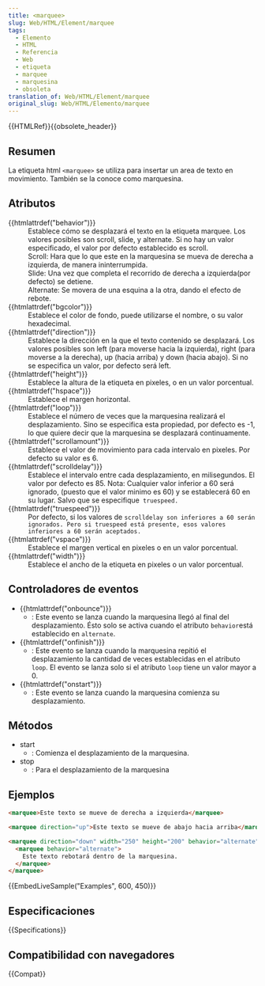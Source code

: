 ```yaml
---
title: <marquee>
slug: Web/HTML/Element/marquee
tags:
  - Elemento
  - HTML
  - Referencia
  - Web
  - etiqueta
  - marquee
  - marquesina
  - obsoleta
translation_of: Web/HTML/Element/marquee
original_slug: Web/HTML/Elemento/marquee
---
```

{{HTMLRef}}{{obsolete_header}}

## Resumen

La etiqueta html `<marquee>` se utiliza para insertar un area de texto en movimiento. También se la conoce como marquesina.

## Atributos

<dl><dt>{{htmlattrdef("behavior")}}</dt><dd>Establece cómo se desplazará el texto en la etiqueta marquee. Los valores posibles son scroll, slide, y alternate. Si no hay un valor especificado, el valor por defecto establecido es scroll.</dd><dd>Scroll: Hara que lo que este en la marquesina se mueva de derecha a izquierda, de manera ininterrumpida.<br>Slide: Una vez que completa el recorrido de derecha a izquierda(por defecto) se detiene.<br>Alternate: Se movera de una esquina a la otra, dando el efecto de rebote.</dd><dt>{{htmlattrdef("bgcolor")}}</dt><dd>Establece el color de fondo, puede utilizarse el nombre, o su valor hexadecimal.</dd><dt>{{htmlattrdef("direction")}}</dt><dd>Establece la dirección en la que el texto contenido se desplazará. Los valores posibles son left (para moverse hacia la izquierda), right (para moverse a la derecha), up (hacia arriba) y down (hacia abajo). Si no se especifica un valor, por defecto será left.</dd><dt>{{htmlattrdef("height")}}</dt><dd>Establece la altura de la etiqueta en pixeles, o en un valor porcentual.</dd><dt>{{htmlattrdef("hspace")}}</dt><dd>Establece el margen horizontal.</dd><dt>{{htmlattrdef("loop")}}</dt><dd>Establece el número de veces que la marquesina realizará el desplazamiento. Sino se especifica esta propiedad, por defecto es -1, lo que quiere decir que la marquesina se desplazará continuamente.</dd><dt>{{htmlattrdef("scrollamount")}}</dt><dd>Establece el valor de movimiento para cada intervalo en pixeles. Por defecto su valor es 6.</dd><dt>{{htmlattrdef("scrolldelay")}}</dt><dd>Establece el intervalo entre cada desplazamiento, en milisegundos. El valor por defecto es 85. Nota: Cualquier valor inferior a 60 será ignorado, (puesto que el valor minimo es 60) y se establecerá 60 en su lugar. Salvo que se especifique<code> truespeed.</code></dd><dt>{{htmlattrdef("truespeed")}}</dt><dd>Por defecto, si los valores de <code>scrolldelay son inferiores a 60 serán ignorados. Pero si truespeed está presente, esos valores inferiores a 60 serán aceptados.</code></dd><dt>{{htmlattrdef("vspace")}}</dt><dd>Establece el margen vertical en pixeles o en un valor porcentual.</dd><dt>{{htmlattrdef("width")}}</dt><dd>Establece el ancho de la etiqueta en pixeles o un valor porcentual.</dd></dl>

## Controladores de eventos

- {{htmlattrdef("onbounce")}}
  - : Este evento se lanza cuando la marquesina llegó al final del desplazamiento. Ésto solo se activa cuando el atributo `behavior`está establecido en `alternate`.
- {{htmlattrdef("onfinish")}}
  - : Este evento se lanza cuando la marquesina repitió el desplazamiento la cantidad de veces establecidas en el atributo `loop`. El evento se lanza solo si el atributo `loop` tiene un valor mayor a 0.
- {{htmlattrdef("onstart")}}
  - : Este evento se lanza cuando la marquesina comienza su desplazamiento.

## Métodos

- start
  - : Comienza el desplazamiento de la marquesina.
- stop
  - : Para el desplazamiento de la marquesina

## Ejemplos

```html
<marquee>Este texto se mueve de derecha a izquierda</marquee>

<marquee direction="up">Este texto se mueve de abajo hacia arriba</marquee>

<marquee direction="down" width="250" height="200" behavior="alternate" style="border:solid">
  <marquee behavior="alternate">
    Este texto rebotará dentro de la marquesina.
  </marquee>
</marquee>
```

{{EmbedLiveSample("Examples", 600, 450)}}

## Especificaciones

{{Specifications}}

## Compatibilidad con navegadores

{{Compat}}
